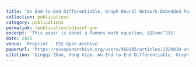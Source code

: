 ```yaml
---
title: "An End-to-End Differentiable, Graph Neural Network-Embedded Pore Net- work Model for Permeability Prediction"
collection: publications
category: publications
permalink: /publication/adjoint-gnn
excerpt: 'This paper is about a famous math equation, $$E=mc^2$$'
date: 2025
venue: 'Preprint · ESS Open Archive'
paperurl: 'https://essopenarchive.org/users/960205/articles/1329010-an-end-to-end-differentiable-graph-neural-network-embedded-pore-network-model-for-permeability-prediction'
citation: 'Qingqi Zhao, Heng Xiao. An End-to-End Differentiable, Graph Neural Network-Embedded Pore Network Model for Permeability Prediction. ESS Open Archive . September 01, 2025.'
---
```


